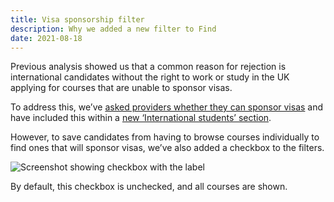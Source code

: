 ```yaml
---
title: Visa sponsorship filter
description: Why we added a new filter to Find
date: 2021-08-18
---
```


Previous analysis showed us that a common reason for rejection is international candidates without the right to work or study in the UK applying for courses that are unable to sponsor visas.

To address this, we’ve [asked providers whether they can sponsor visas](/publish-teacher-training-courses/visa-sponsorship/) and have included this within a [new ‘International students’ section](/find-teacher-training/new-international-students-section/).

However, to save candidates from having to browse courses individually to find ones that will sponsor visas, we’ve also added a checkbox to the filters.

![Screenshot showing checkbox with the label ](visa-filter.png "New visa sponsorship filter")

By default, this checkbox is unchecked, and all courses are shown.
